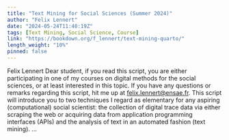```yaml
---
title: "Text Mining for Social Sciences (Summer 2024)"
author: "Felix Lennert"
date: "2024-05-24T11:40:19Z"
tags: [Text Mining, Social Science, Course]
link: "https://bookdown.org/f_lennert/text-mining-quarto/"
length_weight: "10%"
pinned: false
---
```


Felix Lennert Dear student, if you read this script, you are either participating in one of my courses on digital methods for the social sciences, or at least interested in this topic. If you have any questions or remarks regarding this script, hit me up at felix.lennert@ensae.fr. This script will introduce you to two techniques I regard as elementary for any aspiring (computational) social scientist: the collection of digital trace data via either scraping the web or acquiring data from application programming interfaces (APIs) and the analysis of text in an automated fashion (text mining). ...

